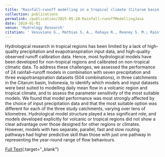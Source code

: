 ```yaml
---
title: "Rainfall–runoff modelling in a tropical climate (Citarum basin, West Java, Indonesia): model and climate data intercomparison"
collection: publications
permalink: /publication/2025-05-28-Rainfall–runoffModellingJava
date: 2019-01-01
venue: 'Hydrology Research'
citation: ' Vesuviano G., Mathias S. A., Rahayu R., Reaney S. M.; Rainfall–runoff modelling in a tropical climate (Citarum basin, West Java, Indonesia): model and climate data intercomparison. Hydrology Research 2025; nh2025021. doi: https://doi.org/10.2166/nh.2025.021'
---
```

Hydrological research in tropical regions has been limited by a lack of high-quality precipitation and evapotranspiration input data, and high-quality observed runoff calibration data. Hence, most hydrological models have been developed for non-tropical regions and calibrated on non-tropical climatic data. To address these challenges, we assessed the performance of 24 rainfall–runoff models in combination with seven precipitation and three evapotranspiration datasets (504 combinations), in three catchments in the Citarum basin, Indonesia, to identify which models and input datasets were best suited to modelling daily mean flow in a volcanic region and tropical climate, and to assess the parameter sensitivity of the most suitable models. We found that model performance was most strongly affected by the choice of input precipitation data and that the most suitable option was different for each of the three study catchments, varying over tens of kilometres. Hydrological model structure played a less significant role, and models developed explicitly for volcanic or tropical regions did not show a clear advantage over those designed for other regions or climates. However, models with two separate, parallel, fast and slow routing pathways had higher predictive skill than those with just one pathway in representing the year-round range of flow behaviours.

[Full Text](https://doi.org/10.2166/nh.2025.021){:target="_blank"}
